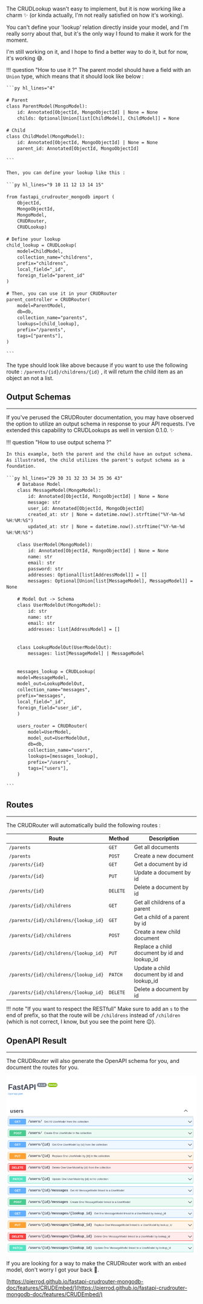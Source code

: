 The CRUDLookup wasn't easy to implement, but it is now working like a charm :sparkles: (or kinda actually, I'm not really satisfied on how it's working).

You can't define your 'lookup' relation directly inside your model, and I'm really sorry about that, but it's the only way I found to make it work for the moment.

I'm still working on it, and I hope to find a better way to do it, but for now, it's working :sweat_smile:.

!!! question "How to use it ?"
    The parent model should have a field with an `Union` type, which means that it should look like below :

    ```py hl_lines="4"

    # Parent
    class ParentModel(MongoModel):
        id: Annotated[ObjectId, MongoObjectId] | None = None
        childs: Optional[Union[list[ChildModel], ChildModel]] = None

    # Child
    class ChildModel(MongoModel):
        id: Annotated[ObjectId, MongoObjectId] | None = None
        parent_id: Annotated[ObjectId, MongoObjectId]

    ```

    Then, you can define your lookup like this :

    ```py hl_lines="9 10 11 12 13 14 15"

    from fastapi_crudrouter_mongodb import (
        ObjectId,
        MongoObjectId,
        MongoModel,
        CRUDRouter,
        CRUDLookup)

    # Define your lookup
    child_lookup = CRUDLookup(
        model=ChildModel,
        collection_name="childrens",
        prefix="childrens",
        local_field="_id",
        foreign_field="parent_id"
    )

    # Then, you can use it in your CRUDRouter
    parent_controller = CRUDRouter(
        model=ParentModel,
        db=db,
        collection_name="parents",
        lookups=[child_lookup],
        prefix="/parents",
        tags=["parents"],
    )

    ```

The type should look like above because if you want to use the following route : `/parents/{id}/childrens/{id}` , it will return the child item as an object an not a list.

## Output Schemas

---

If you've perused the CRUDRouter documentation, you may have observed the option to utilize an output schema in response to your API requests. I've extended this capability to CRUDLookups as well in version 0.1.0. ✨

!!! question "How to use output schema ?"

    In this example, both the parent and the child have an output schema. As illustrated, the child utilizes the parent's output schema as a foundation.

    ```py hl_lines="29 30 31 32 33 34 35 36 43"
        # Database Model
        class MessageModel(MongoModel):
            id: Annotated[ObjectId, MongoObjectId] | None = None
            message: str
            user_id: Annotated[ObjectId, MongoObjectId]
            created_at: str | None = datetime.now().strftime("%Y-%m-%d %H:%M:%S")
            updated_at: str | None = datetime.now().strftime("%Y-%m-%d %H:%M:%S")

        class UserModel(MongoModel):
            id: Annotated[ObjectId, MongoObjectId] | None = None
            name: str
            email: str
            password: str
            addresses: Optional[list[AddressModel]] = []
            messages: Optional[Union[list[MessageModel], MessageModel]] = None

        # Model Out -> Schema
        class UserModelOut(MongoModel):
            id: str
            name: str
            email: str
            addresses: list[AddressModel] = []


        class LookupModelOut(UserModelOut):
            messages: list[MessageModel] | MessageModel


        messages_lookup = CRUDLookup(
        model=MessageModel,
        model_out=LookupModelOut,
        collection_name="messages",
        prefix="messages",
        local_field="_id",
        foreign_field="user_id",
        )

        users_router = CRUDRouter(
            model=UserModel,
            model_out=UserModelOut,
            db=db,
            collection_name="users",
            lookups=[messages_lookup],
            prefix="/users",
            tags=["users"],
        )

    ```


## Routes

---

The CRUDRouter will automatically build the following routes :

| Route                                 | Method   | Description                                  |
| ------------------------------------- | -------- | -------------------------------------------- |
| `/parents`                            | `GET`    | Get all documents                            |
| `/parents`                            | `POST`   | Create a new document                        |
| `/parents/{id}`                       | `GET`    | Get a document by id                         |
| `/parents/{id}`                       | `PUT`    | Update a document by id                      |
| `/parents/{id}`                       | `DELETE` | Delete a document by id                      |
| `/parents/{id}/childrens`             | `GET`    | Get all childrens of a parent                |
| `/parents/{id}/childrens/{lookup_id}` | `GET`    | Get a child of a parent by id                |
| `/parents/{id}/childrens`             | `POST`   | Create a new child document                  |
| `/parents/{id}/childrens/{lookup_id}` | `PUT`    | Replace a child document by id and lookup_id |
| `/parents/{id}/childrens/{lookup_id}` | `PATCH`  | Update a child document by id and lookup_id  |
| `/parents/{id}/childrens/{lookup_id}` | `DELETE` | Delete a document by id                      |

!!! note "If you want to respect the RESTfull"
Make sure to add an `s` to the end of prefix, so that the route will be `/childrens` instead of `/children` (which is not correct, I know, but you see the point here :wink:).

## OpenAPI Result

---

The CRUDRouter will also generate the OpenAPI schema for you, and document the routes for you.

![CRUDRouter OpenAPI schema](../assets/img/crud-router-lookup.png)

If you are looking for a way to make the CRUDRouter work with an `embed` model, don't worry I got your back :muscle:.

[https://pierrod.github.io/fastapi-crudrouter-mongodb-doc/features/CRUDEmbed/](https://pierrod.github.io/fastapi-crudrouter-mongodb-doc/features/CRUDEmbed/)
